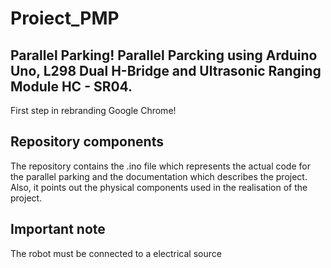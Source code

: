# Proiect_PMP
## Parallel Parking! Parallel Parcking using Arduino Uno, L298 Dual H-Bridge and Ultrasonic Ranging Module HC - SR04.
     
First step in rebranding Google Chrome!

## Repository components
  
The repository contains the .ino file which represents the actual code for the parallel parking and the documentation which describes the project. Also, it points out the physical components used in the realisation of the project.
    
## Important note

  The robot must be connected to a electrical source
